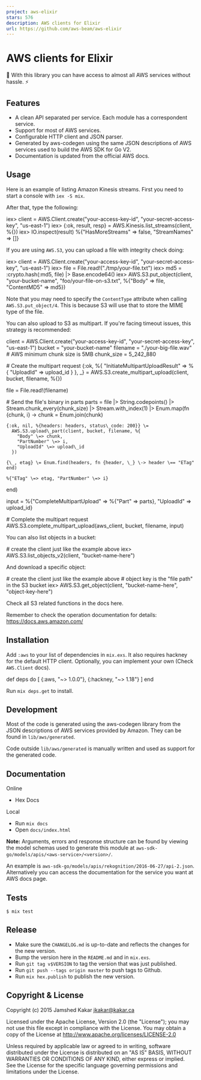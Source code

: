 ```yaml
---
project: aws-elixir
stars: 576
description: AWS clients for Elixir
url: https://github.com/aws-beam/aws-elixir
---
```


AWS clients for Elixir
======================

🌳 With this library you can have access to almost all AWS services without hassle. ⚡

Features
--------

-   A clean API separated per service. Each module has a correspondent service.
-   Support for most of AWS services.
-   Configurable HTTP client and JSON parser.
-   Generated by aws-codegen using the same JSON descriptions of AWS services used to build the AWS SDK for Go V2.
-   Documentation is updated from the official AWS docs.

Usage
-----

Here is an example of listing Amazon Kinesis streams. First you need to start a console with `iex -S mix`.

After that, type the following:

iex\> client \= AWS.Client.create("your-access-key-id", "your-secret-access-key", "us-east-1")
iex\> {:ok, result, resp} \= AWS.Kinesis.list\_streams(client, %{})
iex\> IO.inspect(result)
%{"HasMoreStreams" \=> false, "StreamNames" \=> \[\]}

If you are using `AWS.S3`, you can upload a file with integrity check doing:

iex\> client \= AWS.Client.create("your-access-key-id", "your-secret-access-key", "us-east-1")
iex\> file \= File.read!("./tmp/your-file.txt")
iex\> md5 \= :crypto.hash(:md5, file) |> Base.encode64()
iex\> AWS.S3.put\_object(client, "your-bucket-name", "foo/your-file-on-s3.txt",
  %{"Body" \=> file, "ContentMD5" \=> md5})

Note that you may need to specify the `ContentType` attribute when calling `AWS.S3.put_object/4`. This is because S3 will use that to store the MIME type of the file.

You can also upload to S3 as multipart. If you're facing timeout issues, this strategy is recommended:

client \= AWS.Client.create("your-access-key-id", "your-secret-access-key", "us-east-1")
bucket \= "your-bucket-name"
filename \= "./your-big-file.wav"
\# AWS minimum chunk size is 5MB
chunk\_size \= 5\_242\_880

\# Create the multipart request
{:ok,
 %{
   "InitiateMultipartUploadResult" \=> %{
     "UploadId" \=> upload\_id
   }
 }, \_} \= AWS.S3.create\_multipart\_upload(client, bucket, filename, %{})

file \= File.read!(filename)

\# Send the file's binary in parts
parts \=
  file
  |> String.codepoints()
  |> Stream.chunk\_every(chunk\_size)
  |> Stream.with\_index(1)
  |> Enum.map(fn {chunk, i} \->
    chunk \= Enum.join(chunk)

    {:ok, nil, %{headers: headers, status\_code: 200}} \=
      AWS.S3.upload\_part(client, bucket, filename, %{
        "Body" \=> chunk,
        "PartNumber" \=> i,
        "UploadId" \=> upload\_id
      })

    {\_, etag} \= Enum.find(headers, fn {header, \_} \-> header \== "ETag" end)

    %{"ETag" \=> etag, "PartNumber" \=> i}
  end)

input \= %{"CompleteMultipartUpload" \=> %{"Part" \=> parts}, "UploadId" \=> upload\_id}

\# Complete the multipart request
AWS.S3.complete\_multipart\_upload(aws\_client, bucket, filename, input)

You can also list objects in a bucket:

\# create the client just like the example above
iex\> AWS.S3.list\_objects\_v2(client, "bucket-name-here")

And download a specific object:

\# create the client just like the example above
\# object key is the "file path" in the S3 bucket
iex\> AWS.S3.get\_object(client, "bucket-name-here", "object-key-here")

Check all S3 related functions in the docs here.

Remember to check the operation documentation for details: https://docs.aws.amazon.com/

Installation
------------

Add `:aws` to your list of dependencies in `mix.exs`. It also requires hackney for the default HTTP client. Optionally, you can implement your own (Check `AWS.Client` docs).

def deps do
  \[
    {:aws, "~> 1.0.0"},
    {:hackney, "~> 1.18"}
  \]
end

Run `mix deps.get` to install.

Development
-----------

Most of the code is generated using the aws-codegen library from the JSON descriptions of AWS services provided by Amazon. They can be found in `lib/aws/generated`.

Code outside `lib/aws/generated` is manually written and used as support for the generated code.

Documentation
-------------

Online

-   Hex Docs

Local

-   Run `mix docs`
-   Open `docs/index.html`

**Note:** Arguments, errors and response structure can be found by viewing the model schemas used to generate this module at `aws-sdk-go/models/apis/<aws-service>/<version>/`.

An example is `aws-sdk-go/models/apis/rekognition/2016-06-27/api-2.json`. Alternatively you can access the documentation for the service you want at AWS docs page.

Tests
-----

```
$ mix test
```

Release
-------

-   Make sure the `CHANGELOG.md` is up-to-date and reflects the changes for the new version.
-   Bump the version here in the `README.md` and in `mix.exs`.
-   Run `git tag v$VERSION` to tag the version that was just published.
-   Run `git push --tags origin master` to push tags to Github.
-   Run `mix hex.publish` to publish the new version.

Copyright & License
-------------------

Copyright (c) 2015 Jamshed Kakar jkakar@kakar.ca

Licensed under the Apache License, Version 2.0 (the "License"); you may not use this file except in compliance with the License. You may obtain a copy of the License at http://www.apache.org/licenses/LICENSE-2.0

Unless required by applicable law or agreed to in writing, software distributed under the License is distributed on an "AS IS" BASIS, WITHOUT WARRANTIES OR CONDITIONS OF ANY KIND, either express or implied. See the License for the specific language governing permissions and limitations under the License.
